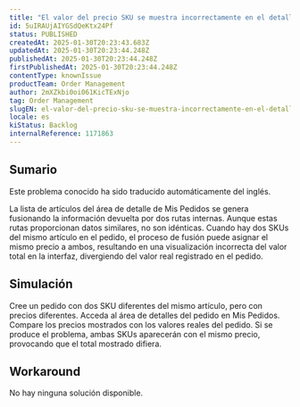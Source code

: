 ```yaml
---
title: "El valor del precio SKU se muestra incorrectamente en el detalle de Mi pedido"
id: 5uIRAUjAIYGSdQeKtx24Pf
status: PUBLISHED
createdAt: 2025-01-30T20:23:43.683Z
updatedAt: 2025-01-30T20:23:44.248Z
publishedAt: 2025-01-30T20:23:44.248Z
firstPublishedAt: 2025-01-30T20:23:44.248Z
contentType: knownIssue
productTeam: Order Management
author: 2mXZkbi0oi061KicTExNjo
tag: Order Management
slugEN: el-valor-del-precio-sku-se-muestra-incorrectamente-en-el-detalle-de-mi-pedido
locale: es
kiStatus: Backlog
internalReference: 1171863
---
```


## Sumario

<div class="alert alert-info">
  <p>Este problema conocido ha sido traducido automáticamente del inglés.</p>
</div>


La lista de artículos del área de detalle de Mis Pedidos se genera fusionando la información devuelta por dos rutas internas. Aunque estas rutas proporcionan datos similares, no son idénticas. Cuando hay dos SKUs del mismo artículo en el pedido, el proceso de fusión puede asignar el mismo precio a ambos, resultando en una visualización incorrecta del valor total en la interfaz, divergiendo del valor real registrado en el pedido.


##

## Simulación


Cree un pedido con dos SKU diferentes del mismo artículo, pero con precios diferentes.
Acceda al área de detalles del pedido en Mis Pedidos.
Compare los precios mostrados con los valores reales del pedido.
Si se produce el problema, ambas SKUs aparecerán con el mismo precio, provocando que el total mostrado difiera.



## Workaround


No hay ninguna solución disponible.





